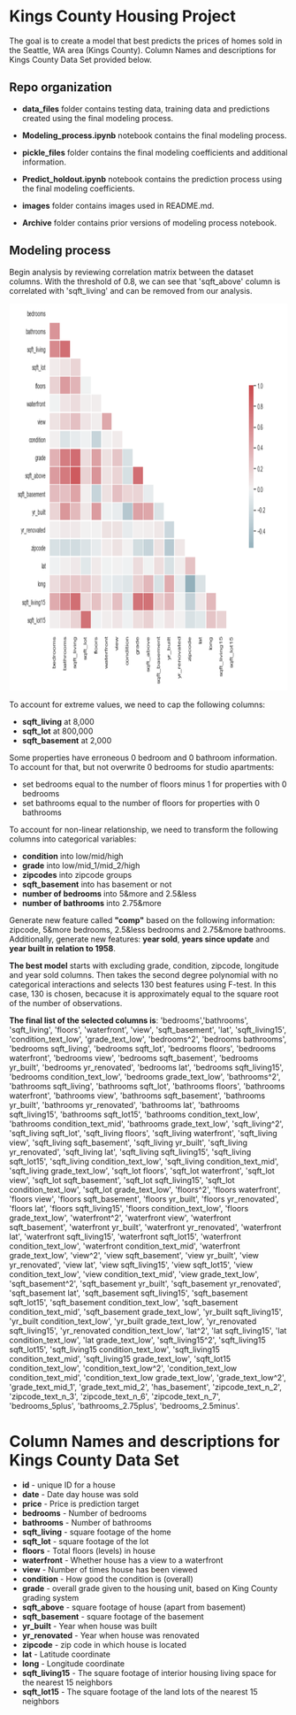# Kings County Housing Project

The goal is to create a model that best predicts the prices of homes sold in the Seattle, WA area (Kings County). Column Names and descriptions for Kings County Data Set provided below.


## Repo organization

- **data_files** folder contains testing data, training data and predictions created using the final modeling process.

- **Modeling_process.ipynb** notebook contains the final modeling process.  

- **pickle_files** folder contains the final modeling coefficients and additional information.  

- **Predict_holdout.ipynb** notebook contains the prediction process using the final modeling coefficients.

- **images** folder contains images used in README.md.

- **Archive** folder contains prior versions of modeling process notebook.


## Modeling process

Begin analysis by reviewing correlation matrix between the dataset columns. With the threshold of 0.8, we can see that 'sqft_above' column is correlated with 'sqft_living' and can be removed from our analysis.

<p align="center">
   <img width="700" height="700" src=images/correlation.png>
</p> 

To account for extreme values, we need to cap the following columns:
- **sqft_living** at 8,000
- **sqft_lot** at 800,000
- **sqft_basement** at 2,000


Some properties have erroneous 0 bedroom and 0 bathroom information. To account for that, but not overwrite 0 bedrooms for studio apartments:
- set bedrooms equal to the number of floors minus 1 for properties with 0 bedrooms
- set bathrooms equal to the number of floors for properties with 0 bathrooms


To account for non-linear relationship, we need to transform the following columns into categorical variables:
- **condition** into low/mid/high
- **grade** into low/mid_1/mid_2/high
- **zipcodes** into zipcode groups
- **sqft_basement** into has basement or not
- **number of bedrooms** into 5&more and 2.5&less
- **number of bathrooms** into 2.75&more


Generate new feature called **"comp"** based on the following information: zipcode, 5&more bedrooms, 2.5&less bedrooms and 2.75&more bathrooms. Additionally, generate new features: **year sold**, **years since update** and **year built in relation to 1958**.


**The best model** starts with excluding grade, condition, zipcode, longitude and year sold columns. Then takes the second degree polynomial with no categorical interactions and selects 130 best features using F-test. In this case, 130 is chosen, becacuse it is approximately equal to the square root of the number of observations.


**The final list of the selected columns is**: 'bedrooms','bathrooms', 'sqft_living', 'floors', 'waterfront', 'view', 'sqft_basement', 'lat', 'sqft_living15', 'condition_text_low', 'grade_text_low', 'bedrooms^2', 'bedrooms bathrooms', 'bedrooms sqft_living', 'bedrooms sqft_lot', 'bedrooms floors', 'bedrooms waterfront', 'bedrooms view', 'bedrooms sqft_basement', 'bedrooms yr_built', 'bedrooms yr_renovated', 'bedrooms lat', 'bedrooms sqft_living15', 'bedrooms condition_text_low', 'bedrooms grade_text_low', 'bathrooms^2', 'bathrooms sqft_living', 'bathrooms sqft_lot', 'bathrooms floors', 'bathrooms waterfront', 'bathrooms view', 'bathrooms sqft_basement', 'bathrooms yr_built', 'bathrooms yr_renovated', 'bathrooms lat', 'bathrooms sqft_living15', 'bathrooms sqft_lot15', 'bathrooms condition_text_low', 'bathrooms condition_text_mid', 'bathrooms grade_text_low', 'sqft_living^2', 'sqft_living sqft_lot', 'sqft_living floors', 'sqft_living waterfront', 'sqft_living view', 'sqft_living sqft_basement', 'sqft_living yr_built', 'sqft_living yr_renovated', 'sqft_living lat', 'sqft_living sqft_living15', 'sqft_living sqft_lot15', 'sqft_living condition_text_low', 'sqft_living condition_text_mid', 'sqft_living grade_text_low', 'sqft_lot floors', 'sqft_lot waterfront', 'sqft_lot view', 'sqft_lot sqft_basement', 'sqft_lot sqft_living15', 'sqft_lot condition_text_low', 'sqft_lot grade_text_low', 'floors^2', 'floors waterfront', 'floors view', 'floors sqft_basement', 'floors yr_built', 'floors yr_renovated', 'floors lat', 'floors sqft_living15', 'floors condition_text_low', 'floors grade_text_low', 'waterfront^2', 'waterfront view', 'waterfront sqft_basement', 'waterfront yr_built', 'waterfront yr_renovated', 'waterfront lat', 'waterfront sqft_living15', 'waterfront sqft_lot15', 'waterfront condition_text_low', 'waterfront condition_text_mid', 'waterfront grade_text_low', 'view^2', 'view sqft_basement', 'view yr_built', 'view yr_renovated', 'view lat', 'view sqft_living15', 'view sqft_lot15', 'view condition_text_low', 'view condition_text_mid', 'view grade_text_low', 'sqft_basement^2', 'sqft_basement yr_built', 'sqft_basement yr_renovated', 'sqft_basement lat', 'sqft_basement sqft_living15', 'sqft_basement sqft_lot15', 'sqft_basement condition_text_low', 'sqft_basement condition_text_mid', 'sqft_basement grade_text_low', 'yr_built sqft_living15', 'yr_built condition_text_low', 'yr_built grade_text_low', 'yr_renovated sqft_living15', 'yr_renovated condition_text_low', 'lat^2', 'lat sqft_living15', 'lat condition_text_low', 'lat grade_text_low', 'sqft_living15^2', 'sqft_living15 sqft_lot15', 'sqft_living15 condition_text_low', 'sqft_living15 condition_text_mid', 'sqft_living15 grade_text_low', 'sqft_lot15 condition_text_low', 'condition_text_low^2', 'condition_text_low condition_text_mid', 'condition_text_low grade_text_low', 'grade_text_low^2', 'grade_text_mid_1', 'grade_text_mid_2', 'has_basement', 'zipcode_text_n_2', 'zipcode_text_n_3', 'zipcode_text_n_6', 'zipcode_text_n_7', 'bedrooms_5plus', 'bathrooms_2.75plus', 'bedrooms_2.5minus'.


# Column Names and descriptions for Kings County Data Set
* **id** - unique ID for a house
* **date** - Date day house was sold
* **price** - Price is prediction target
* **bedrooms** - Number of bedrooms
* **bathrooms** - Number of bathrooms
* **sqft_living** - square footage of the home
* **sqft_lot** - square footage of the lot
* **floors** - Total floors (levels) in house
* **waterfront** - Whether house has a view to a waterfront
* **view** - Number of times house has been viewed
* **condition** - How good the condition is (overall)
* **grade** - overall grade given to the housing unit, based on King County grading system
* **sqft_above** - square footage of house (apart from basement)
* **sqft_basement** - square footage of the basement
* **yr_built** - Year when house was built
* **yr_renovated** - Year when house was renovated
* **zipcode** - zip code in which house is located
* **lat** - Latitude coordinate
* **long** - Longitude coordinate
* **sqft_living15** - The square footage of interior housing living space for the nearest 15 neighbors
* **sqft_lot15** - The square footage of the land lots of the nearest 15 neighbors
